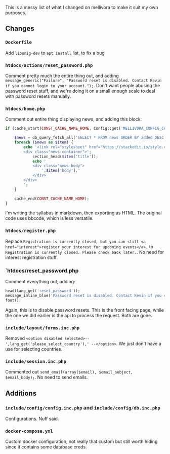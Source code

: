 This is a messy list of what I changed on mellivora to make it suit my own purposes.

## Changes

### `Dockerfile`
Add `libonig-dev` to `apt install` list, to fix a bug

### `htdocs/actions/reset_password.php`
Comment pretty much the entire thing out, and adding `message_generic("Failure", "Password reset is disabled. Contact Kevin if you cannot login to your account.");`. Don't want people abusing the password reset stuff, and we're doing it on a small enough scale to deal with password resets manually. 

### `htdocs/home.php`
Comment out entire thing displaying news, and adding this block:
```php
if (cache_start(CONST_CACHE_NAME_HOME, Config::get('MELLIVORA_CONFIG_CACHE_TIME_HOME'))) {

    $news = db_query_fetch_all('SELECT * FROM news ORDER BY added DESC');
    foreach ($news as $item) {
        echo '<link rel="stylesheet" href="https://stackedit.io/style.css">
        <div class="news-container">';
            section_head($item['title']);
            echo '
            <div class="news-body">
                ',$item['body'],'
            </div>
        </div>
        ';
    }

    cache_end(CONST_CACHE_NAME_HOME);
}
```
I'm writing the syllabus in markdown, then exporting as HTML. The original code uses bbcode, which is less versatile.

### `htdocs/register.php`
Replace `Registration is currently closed, but you can still <a href="interest">register your interest for upcoming events</a>.` to `Registration is currently closed. Please check back later.`. No need for interest registration stuff.

### `htdocs/reset_password.php
Comment everything out, adding:
```php
head(lang_get('reset_password'));
message_inline_blue('Password reset is disabled. Contact Kevin if you cannot login to your account.');
foot();
```
Again, this is to disable password resets. This is the front facing page, while the one we did earlier is the api to process the request. Both are gone.

### `include/layout/forms.inc.php`
Removed `<option disabled selected>-- ',lang_get('please_select_country'),' --</option>`. We just don't have a use for selecting countries.

### `include/session.inc.php`
Commented out `send_email(array($email), $email_subject, $email_body);`. No need to send emails.


## Additions

### `include/config/config.inc.php` and `include/config/db.inc.php`
Configurations. Nuff said.

### `docker-compose.yml`
Custom docker configuration, not really that custom but still worth hiding since it contains some database creds.
